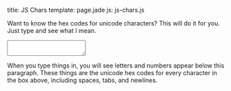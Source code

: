 title: JS Chars
template: page.jade
js: js-chars.js

Want to know the hex codes for unicode characters?  This will do it for you.  Just type and see what I mean.

<textarea id="input"></textarea>

When you type things in, you will see letters and numbers appear below this paragraph.  These things are the unicode hex codes for every character in the box above, including spaces, tabs, and newlines.

<div id="output"></div>
